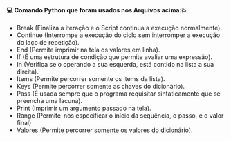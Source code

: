 #### :computer: Comando Python que foram usados nos Arquivos acima::boom:
- Break (Finaliza a iteração e o Script continua a execução normalmente).
- Continue (Interrompe a execução do ciclo sem interromper a execução do laço de repetição).
- End (Permite imprimir na tela os valores em linha).
- If (É uma estrutura de condição que permite avaliar uma expressão).
- In (Verifica se o operando a sua esquerda, está contido na lista a sua direita).
- Items (Permite percorrer somente os items da lista).
- Keys (Permite percorrer somente as chaves do dicionário).
- Pass (É usada sempre que o programa requisitar sintaticamente que se preencha uma lacuna).
- Print (Imprimir um argumento passado na tela).
- Range (Permite-nos especificar o início da sequência, o passo, e o valor final)
- Valores (Permite percorrer somente os valores do dicionário).
